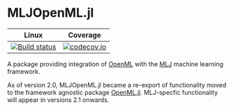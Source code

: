 # MLJOpenML.jl

| Linux | Coverage |
| :-----------: | :------: |
| [![Build status](https://github.com/JuliaAI/MLJOpenML.jl/workflows/CI/badge.svg)](https://github.com/JuliaAI/MLJOpenML.jl/actions)| [![codecov.io](http://codecov.io/github/JuliaAI/MLJOpenML.jl/coverage.svg?branch=master)](http://codecov.io/github/JuliaAI/MLJOpenML.jl?branch=master) |

A package providing integration of [OpenML](https://www.openml.org) with the
[MLJ](https://alan-turing-institute.github.io/MLJ.jl/dev/) machine
learning framework.

As of version 2.0, MLJOpenML.jl became a re-export of functionality
moved to the framework agnostic package
[OpenML.jl](https://github.com/JuliaAI/OpenML.jl). MLJ-specfic
functionality will appear in versions 2.1 onwards.




